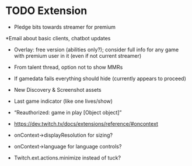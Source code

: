 # TODO Extension

* Pledge bits towards streamer for premium

*Email about basic clients, chatbot updates 
* Overlay: free version (abilities only?); consider full info for any game with premium user in it (even if not current streamer)

* From talent thread, option not to show MMRs
* If gamedata fails everything should hide (currently appears to proceed)
* New Discovery & Screenshot assets

* Last game indicator (like one lives/show)
* “Reauthorized: game in play [Object object]”
* https://dev.twitch.tv/docs/extensions/reference/#oncontext
* onContext->displayResolution for sizing?
* onContext->language for language controls?
* Twitch.ext.actions.minimize instead of tuck?
